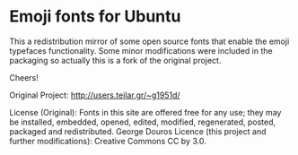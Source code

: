 Emoji fonts for Ubuntu
=====================

This a redistribution mirror of some open source fonts that enable the emoji typefaces functionality. Some minor modifications were included in the packaging so actually this is a fork of the original project. 

Cheers!

Original Project: http://users.teilar.gr/~g1951d/

License (Original): Fonts in this site are offered free for any use; they may be installed, embedded, opened, edited, modified, regenerated, posted, packaged and redistributed. George Douros
Licence (this project and further modifications): Creative Commons CC by 3.0.

